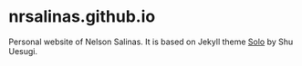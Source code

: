 # nrsalinas.github.io

Personal website of Nelson Salinas. It is based on Jekyll theme [Solo](http://chibicode.github.io/solo) by Shu Uesugi.

